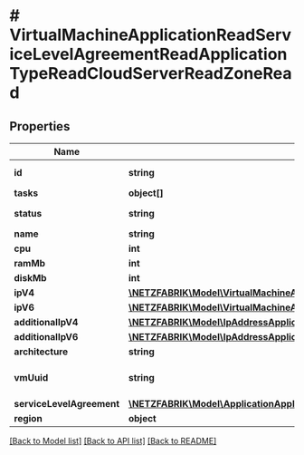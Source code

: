 # # VirtualMachineApplicationReadServiceLevelAgreementReadApplicationTypeReadCloudServerReadZoneRead

## Properties

Name | Type | Description | Notes
------------ | ------------- | ------------- | -------------
**id** | **string** |  | [optional] [readonly]
**tasks** | **object[]** |  | [optional]
**status** | **string** |  | [optional] [readonly]
**name** | **string** |  | [optional]
**cpu** | **int** |  | [optional]
**ramMb** | **int** |  | [optional]
**diskMb** | **int** |  | [optional]
**ipV4** | [**\NETZFABRIK\Model\VirtualMachineApplicationReadServiceLevelAgreementReadApplicationTypeReadCloudServerReadZoneReadIpV4**](VirtualMachineApplicationReadServiceLevelAgreementReadApplicationTypeReadCloudServerReadZoneReadIpV4.md) |  | [optional]
**ipV6** | [**\NETZFABRIK\Model\VirtualMachineApplicationReadServiceLevelAgreementReadApplicationTypeReadCloudServerReadZoneReadIpV4**](VirtualMachineApplicationReadServiceLevelAgreementReadApplicationTypeReadCloudServerReadZoneReadIpV4.md) |  | [optional]
**additionalIpV4** | [**\NETZFABRIK\Model\IpAddressApplicationReadServiceLevelAgreementReadApplicationTypeReadCloudServerReadZoneRead[]**](IpAddressApplicationReadServiceLevelAgreementReadApplicationTypeReadCloudServerReadZoneRead.md) |  | [optional]
**additionalIpV6** | [**\NETZFABRIK\Model\IpAddressApplicationReadServiceLevelAgreementReadApplicationTypeReadCloudServerReadZoneRead[]**](IpAddressApplicationReadServiceLevelAgreementReadApplicationTypeReadCloudServerReadZoneRead.md) |  | [optional]
**architecture** | **string** |  | [optional]
**vmUuid** | **string** | UUID of the virtual machine | [optional] [readonly]
**serviceLevelAgreement** | [**\NETZFABRIK\Model\ApplicationApplicationReadServiceLevelAgreementReadApplicationTypeReadCloudServerReadZoneReadServiceLevelAgreement**](ApplicationApplicationReadServiceLevelAgreementReadApplicationTypeReadCloudServerReadZoneReadServiceLevelAgreement.md) |  | [optional]
**region** | **object** |  | [optional]

[[Back to Model list]](../../README.md#models) [[Back to API list]](../../README.md#endpoints) [[Back to README]](../../README.md)
